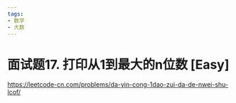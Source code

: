 ```yaml
---
tags:
- 数学
- 大数
---
```


# 面试题17. 打印从1到最大的n位数 [Easy]

<https://leetcode-cn.com/problems/da-yin-cong-1dao-zui-da-de-nwei-shu-lcof/>
